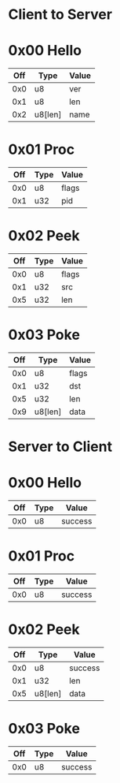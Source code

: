 # Client to Server

# 0x00 Hello

| Off   | Type     | Value    |
|-------|----------|----------|
| 0x0   | u8       | ver      |
| 0x1   | u8       | len      |
| 0x2   | u8[len]  | name     |

# 0x01 Proc
| Off   | Type     | Value    |
|-------|----------|----------|
| 0x0   | u8       | flags    |
| 0x1   | u32      | pid      |

# 0x02 Peek
| Off   | Type     | Value    |
|-------|----------|----------|
| 0x0   | u8       | flags    |
| 0x1   | u32      | src      |
| 0x5   | u32      | len      |

# 0x03 Poke
| Off   | Type      | Value    |
|-------|-----------|----------|
| 0x0   | u8        | flags    |
| 0x1   | u32       | dst      |
| 0x5   | u32       | len      |
| 0x9   | u8[len]   | data     |

# Server to Client

# 0x00 Hello

| Off   | Type     | Value    |
|-------|----------|----------|
| 0x0   | u8       | success  |

# 0x01 Proc
| Off   | Type     | Value    |
|-------|----------|----------|
| 0x0   | u8       | success  |

# 0x02 Peek
| Off   | Type     | Value    |
|-------|----------|----------|
| 0x0   | u8       | success  |
| 0x1   | u32      | len      |
| 0x5   | u8[len]  | data     |

# 0x03 Poke
| Off   | Type      | Value    |
|-------|-----------|----------|
| 0x0   | u8        | success  |